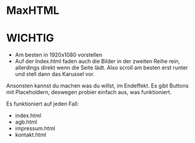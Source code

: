 # MaxHTML

# WICHTIG
- Am besten in 1920x1080 vorstellen
- Auf der Index.html faden auch die Bilder in der zweiten Reihe rein, allerdings direkt wenn die Seite lädt. Also scroll am besten erst runter und stell dann das Karussel vor.

Ansonsten kannst du machen was du willst, im Endeffekt. Es gibt Buttons mit Placeholdern, deswegen probier einfach aus, was funktioniert.

Es funktioniert auf jeden Fall:
- index.html
- agb.html
- impressum.html
- kontakt.html
